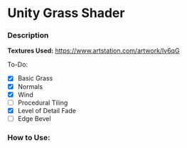 # Unity Grass Shader 

### Description

**Textures Used:** https://www.artstation.com/artwork/lv6qG


To-Do:
- [x] Basic Grass
- [x] Normals
- [x] Wind
- [ ] Procedural Tiling
- [x] Level of Detail Fade
- [ ] Edge Bevel

### How to Use:
